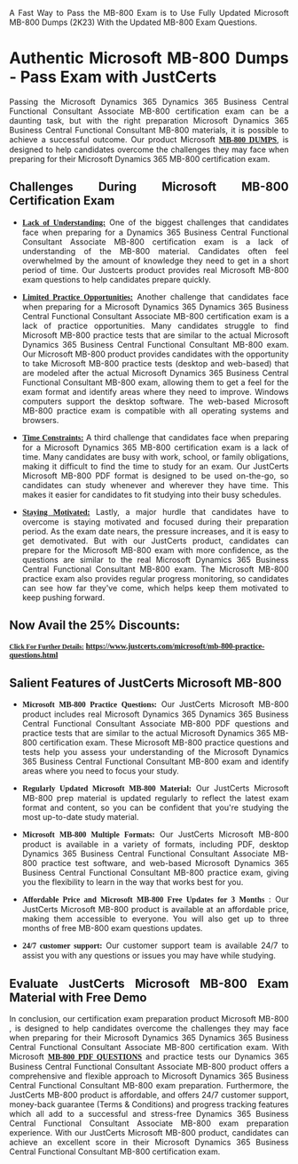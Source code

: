 <p dir="auto" style="text-align: justify;">A Fast Way to Pass the MB-800 Exam is to Use Fully Updated Microsoft MB-800 Dumps (2K23) With the Updated MB-800 Exam Questions.</p>

<h1 style="text-align: justify;"><strong>Authentic Microsoft MB-800 Dumps - Pass Exam with JustCerts</strong></h1>

<p style="text-align: justify;">Passing the Microsoft Dynamics 365 Dynamics 365 Business Central Functional Consultant Associate MB-800 certification exam can be a daunting task, but with the right preparation Microsoft Dynamics 365 Business Central Functional Consultant MB-800 materials, it is possible to achieve a successful outcome. Our product Microsoft <strong><a href="https://www.justcerts.com/microsoft/mb-800-practice-questions.html"><span style="font-family:Georgia,serif;"><u>MB-800 DUMPS</u></span></a></strong>, is designed to help candidates overcome the challenges they may face when preparing for their Microsoft Dynamics 365 MB-800 certification exam.</p>

<h2 style="text-align: justify;"><strong>Challenges During Microsoft MB-800 Certification Exam</strong></h2>

<ul>
	<li style="text-align: justify;"><u><span style="font-family:Georgia,serif;"><strong>Lack of Understanding:</strong></span></u> One of the biggest challenges that candidates face when preparing for a Dynamics 365 Business Central Functional Consultant Associate MB-800 certification exam is a lack of understanding of the MB-800 material. Candidates often feel overwhelmed by the amount of knowledge they need to get in a short period of time. Our Justcerts product provides real Microsoft MB-800 exam questions to help candidates prepare quickly.</li>
</ul>

<ul>
	<li style="text-align: justify;"><u><span style="font-family:Georgia,serif;"><strong>Limited Practice Opportunities:</strong></span></u> Another challenge that candidates face when preparing for a Microsoft Dynamics 365 Dynamics 365 Business Central Functional Consultant Associate MB-800 certification exam is a lack of practice opportunities. Many candidates struggle to find Microsoft MB-800 practice tests that are similar to the actual Microsoft Dynamics 365 Business Central Functional Consultant MB-800 exam. Our Microsoft MB-800 product provides candidates with the opportunity to take Microsoft MB-800 practice tests (desktop and web-based) that are modeled after the actual Microsoft Dynamics 365 Business Central Functional Consultant MB-800 exam, allowing them to get a feel for the exam format and identify areas where they need to improve. Windows computers support the desktop software. The web-based Microsoft MB-800 practice exam is compatible with all operating systems and browsers.</li>
</ul>

<ul>
	<li style="text-align: justify;"><u><span style="font-family:Georgia,serif;"><strong>Time Constraints:</strong></span></u> A third challenge that candidates face when preparing for a Microsoft Dynamics 365 MB-800 certification exam is a lack of time. Many candidates are busy with work, school, or family obligations, making it difficult to find the time to study for an exam. Our JustCerts Microsoft MB-800 PDF format is designed to be used on-the-go, so candidates can study whenever and wherever they have time. This makes it easier for candidates to fit studying into their busy schedules.</li>
</ul>

<ul>
	<li style="text-align: justify;"><u><span style="font-family:Georgia,serif;"><strong>Staying Motivated:</strong></span></u> Lastly, a major hurdle that candidates have to overcome is staying motivated and focused during their preparation period. As the exam date nears, the pressure increases, and it is easy to get demotivated. But with our JustCerts product, candidates can prepare for the Microsoft MB-800 exam with more confidence, as the questions are similar to the real Microsoft Dynamics 365 Business Central Functional Consultant MB-800 exam. The Microsoft MB-800 practice exam also provides regular progress monitoring, so candidates can see how far they've come, which helps keep them motivated to keep pushing forward.</li>
</ul>

<h2 style="text-align: justify;"><strong>Now Avail the 25% Discounts:</strong></h2>

<p><span style="font-size:12px;"><u><span style="font-family:Georgia,serif;"><strong>Click For Further Details:</strong></span></u></span><span style="font-size:14px;"><span style="font-family:Georgia,serif;"><strong> <a href="https://www.justcerts.com/microsoft/mb-800-practice-questions.html">https://www.justcerts.com/microsoft/mb-800-practice-questions.html</a></strong></span></span></p>

<h2 style="text-align: justify;"><strong>Salient Features of JustCerts Microsoft MB-800</strong></h2>

<ul>
	<li style="text-align: justify;"><span style="font-family:Georgia,serif;"><strong>Microsoft MB-800 Practice Questions:</strong></span> Our JustCerts Microsoft MB-800 product includes real Microsoft Dynamics 365 Dynamics 365 Business Central Functional Consultant Associate MB-800 PDF questions and practice tests that are similar to the actual Microsoft Dynamics 365 MB-800 certification exam. These Microsoft MB-800 practice questions and tests help you assess your understanding of the Microsoft Dynamics 365 Business Central Functional Consultant MB-800 exam and identify areas where you need to focus your study.</li>
</ul>

<ul>
	<li style="text-align: justify;"><span style="font-family:Georgia,serif;"><strong>Regularly Updated Microsoft MB-800 Material:</strong></span> Our JustCerts Microsoft MB-800 prep material is updated regularly to reflect the latest exam format and content, so you can be confident that you're studying the most up-to-date study material.</li>
</ul>

<ul>
	<li style="text-align: justify;"><span style="font-family:Georgia,serif;"><strong>Microsoft MB-800 Multiple Formats:</strong></span> Our JustCerts Microsoft MB-800 product is available in a variety of formats, including PDF, desktop Dynamics 365 Business Central Functional Consultant Associate MB-800 practice test software, and web-based Microsoft Dynamics 365 Business Central Functional Consultant MB-800 practice exam, giving you the flexibility to learn in the way that works best for you.</li>
</ul>

<ul>
	<li style="text-align: justify;"><span style="font-family:Georgia,serif;"><strong>Affordable Price and Microsoft MB-800 Free Updates for 3 Months</strong></span> : Our JustCerts Microsoft MB-800 product is available at an affordable price, making them accessible to everyone. You will also get up to three months of free MB-800 exam questions updates.</li>
</ul>

<ul>
	<li style="text-align: justify;"><span style="font-family:Georgia,serif;"><strong>24/7 customer support:</strong></span> Our customer support team is available 24/7 to assist you with any questions or issues you may have while studying.</li>
</ul>

<h2 style="text-align: justify;"><strong>Evaluate JustCerts Microsoft MB-800 Exam Material with Free Demo</strong></h2>

<p style="text-align: justify;">In conclusion, our certification exam preparation product Microsoft MB-800 , is designed to help candidates overcome the challenges they may face when preparing for their Microsoft Dynamics 365 Dynamics 365 Business Central Functional Consultant Associate MB-800 certification exam. With Microsoft <a href="https://www.justcerts.com/microsoft/mb-800-practice-questions.html"><u><strong><span style="font-family:Georgia,serif;">MB-800 PDF QUESTIONS</span></strong></u></a> and practice tests our Dynamics 365 Business Central Functional Consultant Associate MB-800 product offers a comprehensive and flexible approach to Microsoft Dynamics 365 Business Central Functional Consultant MB-800 exam preparation. Furthermore, the JustCerts MB-800 product is affordable, and offers 24/7 customer support, money-back guarantee (Terms & Conditions) and progress tracking features which all add to a successful and stress-free Dynamics 365 Business Central Functional Consultant Associate MB-800 exam preparation experience. With our JustCerts Microsoft MB-800 product, candidates can achieve an excellent score in their Microsoft Dynamics 365 Business Central Functional Consultant MB-800 certification exam.</p>
